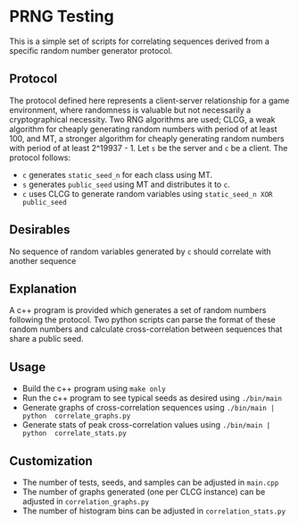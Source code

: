 
PRNG Testing
============

This is a simple set of scripts for correlating sequences derived from a
specific random number generator protocol.

Protocol
--------

The protocol defined here represents a client-server relationship for a game
environment, where randomness is valuable but not necessarily a cryptographical
necessity. Two RNG algorithms are used; CLCG, a weak algorithm for cheaply
generating random numbers with period of at least 100, and MT, a stronger
algorithm for cheaply generating random numbers with period of at least 
2^19937 - 1. Let `s` be the server and `c` be a client. The protocol follows:

* `c` generates `static_seed_n` for each class using MT.
* `s` generates `public_seed` using MT and distributes it to `c`.
* `c` uses CLCG to generate random variables using `static_seed_n XOR 
public_seed`

Desirables
----------

No sequence of random variables generated by `c` should correlate with another
sequence

Explanation
-----------

A c++ program is provided which generates a set of random numbers following the
protocol. Two python scripts can parse the format of these random numbers and
calculate cross-correlation between sequences that share a public seed.

Usage
-----

* Build the c++ program using `make only`
* Run the c++ program to see typical seeds as desired using `./bin/main`
* Generate graphs of cross-correlation sequences using `./bin/main | python 
correlate_graphs.py`
* Generate stats of peak cross-correlation values using `./bin/main | python 
correlate_stats.py`

Customization
-------------

* The number of tests, seeds, and samples can be adjusted in `main.cpp`
* The number of graphs generated (one per CLCG instance) can be adjusted in
`correlation_graphs.py`
* The number of histogram bins can be adjusted in `correlation_stats.py`